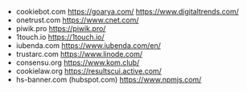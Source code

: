 - cookiebot.com
https://goarya.com/
https://www.digitaltrends.com/
- onetrust.com
https://www.cnet.com/
- piwik.pro
https://piwik.pro/
- 1touch.io
https://1touch.io/
- iubenda.com
https://www.iubenda.com/en/
- trustarc.com
https://www.linode.com/
- consensu.org
https://www.kom.club/
- cookielaw.org
https://resultscui.active.com/
- hs-banner.com (hubspot.com)
https://www.npmjs.com/